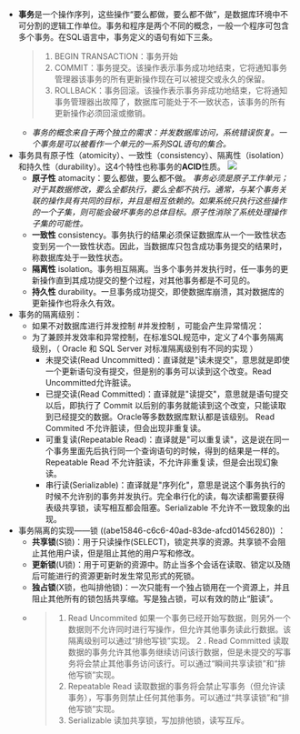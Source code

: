 - **事务**是一个操作序列，这些操作“要么都做，要么都不做”，是数据库环境中不可分割的逻辑工作单位。事务和程序是两个不同的概念，一般一个程序可包含多个事务。在SQL语言中，事务定义的语句有如下三条。
  > 1. BEGIN TRANSACTION：事务开始
  > 2. COMMIT：事务提交。该操作表示事务成功地结束，它将通知事务管理器该事务的所有更新操作现在可以被提交或永久的保留。
  > 3. ROLLBACK：事务回滚。该操作表示事务非成功地结束，它将通知事务管理器出故障了，数据库可能处于不一致状态，该事务的所有更新操作必须回滚或撤销。
	- _事务的概念来自于两个独立的需求：并发数据库访问，系统错误恢复。一个事务是可以被看作一个单元的一系列SQL语句的集合。_
- 事务具有原子性（atomicity）、一致性（consistency）、隔离性（isolation）和持久性（durability）。这4个特性也称事务的**ACID**性质。
  ![](http://www.plantuml.com/plantuml/svg/SoWkIImgoStCIybDBE3Yqb9uiglxQTV2vxDQ79qzNRYqjE8LdlRDVxfsmhE6vM3UanqDBzgtm7WlPqrvlcmtZFUif_79pbOGpo4LQ23KK000)
	- **原子性** atomacity：要么都做，要么都不做。 _事务必须是原子工作单元；对于其数据修改，要么全都执行，要么全都不执行。通常，与某个事务关联的操作具有共同的目标，并且是相互依赖的。如果系统只执行这些操作的一个子集，则可能会破坏事务的总体目标。原子性消除了系统处理操作子集的可能性。_
	- **一致性** consistency。事务执行的结果必须保证数据库从一个一致性状态变到另一个一致性状态。因此，当数据库只包含成功事务提交的结果时，称数据库处于一致性状态。
	- **隔离性** isolation。事务相互隔离。当多个事务并发执行时，任一事务的更新操作直到其成功提交的整个过程，对其他事务都是不可见的。
	- **持久性** durability。一旦事务成功提交，即使数据库崩溃，其对数据库的更新操作也将永久有效。
- 事务的隔离级别：
	- 如果不对数据库进行并发控制 #并发控制 ，可能会产生异常情况：
	- 为了兼顾并发效率和异常控制，在标准SQL规范中，定义了4个事务隔离级别，（ Oracle 和 SQL Server 对标准隔离级别有不同的实现 ）
		- 未提交读(Read Uncommitted)：直译就是"读未提交"，意思就是即使一个更新语句没有提交，但是别的事务可以读到这个改变。Read Uncommitted允许脏读。
		- 已提交读(Read Committed)：直译就是"读提交"，意思就是语句提交以后，即执行了 Commit 以后别的事务就能读到这个改变，只能读取到已经提交的数据。Oracle等多数数据库默认都是该级别。 Read Commited 不允许脏读，但会出现非重复读。
		- 可重复读(Repeatable Read)：直译就是"可以重复读"，这是说在同一个事务里面先后执行同一个查询语句的时候，得到的结果是一样的。Repeatable Read 不允许脏读，不允许非重复读，但是会出现幻象读。
		- 串行读(Serializable)：直译就是"序列化"，意思是说这个事务执行的时候不允许别的事务并发执行。完全串行化的读，每次读都需要获得表级共享锁，读写相互都会阻塞。Serializable 不允许不一致现象的出现。
- 事务隔离的实现——锁 ((abe15846-c6c6-40ad-83de-afcd01456280)) ：
	- **共享锁**(S锁)：用于只读操作(SELECT)，锁定共享的资源。共享锁不会阻止其他用户读，但是阻止其他的用户写和修改。
	- **更新锁**(U锁)：用于可更新的资源中。防止当多个会话在读取、锁定以及随后可能进行的资源更新时发生常见形式的死锁。
	- **独占锁**(X锁，也叫排他锁)：一次只能有一个独占锁用在一个资源上，并且阻止其他所有的锁包括共享缩。写是独占锁，可以有效的防止“脏读”。
	- > 1. Read Uncommited 如果一个事务已经开始写数据，则另外一个数据则不允许同时进行写操作，但允许其他事务读此行数据。该隔离级别可以通过“排他写锁”实现。
	  > 2 . Read Committed 读取数据的事务允许其他事务继续访问该行数据，但是未提交的写事务将会禁止其他事务访问该行。可以通过“瞬间共享读锁”和“排他写锁”实现。
	  > 3. Repeatable Read 读取数据的事务将会禁止写事务（但允许读事务），写事务则禁止任何其他事务。可以通过“共享读锁”和“排他写锁”实现。
	  > 4. Serializable 读加共享锁，写加排他锁，读写互斥。